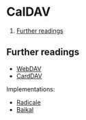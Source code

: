 # CalDAV

1. [Further readings](#further-readings)

## Further readings

- [WebDAV]
- [CardDAV]

Implementations:

- [Radicale](https://radicale.org/)
- [Baikal]

<!--
  Reference
  ═╬═Time══
  -->

<!-- In-article sections -->
<!-- Knowledge base -->
[baikal]: baikal.md
[carddav]: carddav.md
[webdav]: webdav.md

<!-- Files -->
<!-- Upstream -->
<!-- Others -->
